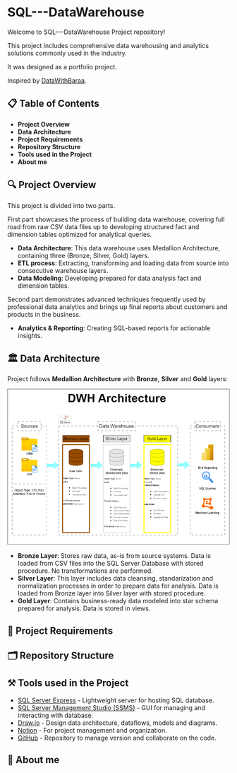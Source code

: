 # SQL---DataWarehouse
<p>Welcome to SQL---DataWarehouse Project repository!</p>
<p>This project includes comprehensive data warehousing and analytics solutions commonly used in the industry.</p>
<p>It was designed as a portfolio project.</p>

Inspired by [DataWithBaraa](https://www.youtube.com/@DataWithBaraa).

## 📋 Table of Contents
 - <strong>Project Overview</strong>
 - <strong>Data Architecture</strong>
 - <strong>Project Requirements</strong>
 - <strong>Repository Structure</strong>
 - <strong>Tools used in the Project</strong>
 - <strong>About me</strong>

## 🔍 Project Overview
<p>This project is divided into two parts.</p>
<p>First part showcases the process of building data warehouse, covering full road from raw CSV data files up to developing structured fact and dimension tables optimized for analytical queries.</p>

 - <strong>Data Architecture</strong>: This data warehouse uses Medallion Architecture, containing three (Bronze, Silver, Gold) layers.
 - <strong>ETL process</strong>: Extracting, transforming and loading data from source into consecutive warehouse layers.
 - <strong>Data Modeling</strong>: Developing prepared for data analysis fact and dimension tables.

Second part demonstrates advanced techniques frequently used by professional data analytics and brings up final reports about customers and products in the business.
 - <strong>Analytics & Reporting</strong>: Creating SQL-based reports for actionable insights.

## 🏛️ Data Architecture
<p>Project follows <strong>Medallion Architecture</strong> with <strong>Bronze</strong>, <strong>Silver</strong> and <strong>Gold</strong> layers: </p>

![Data Architecture](data_warehouse/docs/data_architecture.png)

 - <strong>Bronze Layer</strong>: Stores raw data, as-is from source systems. Data is loaded from CSV files into the SQL Server Database with stored procedure. No transformations are performed.
 - <strong>Silver Layer</strong>: This layer includes data cleansing, standarization and normalization processes in order to prepare data for analysis. Data is loaded from Bronze layer into Silver layer with stored procedure. 
 - <strong>Gold Layer</strong>: Contains business-ready data modeled into star schema prepared for analysis. Data is stored in views.
 
## 📌 Project Requirements


## 🗂️ Repository Structure

## ⚒️ Tools used in the Project
 - [SQL Server Express](https://www.microsoft.com/en-us/sql-server/sql-server-downloads) - Lightweight server for hosting SQL database.
 - [SQL Server Management Studio (SSMS)](https://learn.microsoft.com/en-us/ssms/download-sql-server-management-studio-ssms?view=sql-server-ver16) - GUI for managing and interacting with database.
 - [Draw.io](https://www.drawio.com/) - Design data architecture, dataflows, models and diagrams.
 - [Notion](https://www.notion.com/) - For project management and organization.
 - [GitHub](https://github.com/) - Repository to manage version and collaborate on the code.

## 🙋 About me
